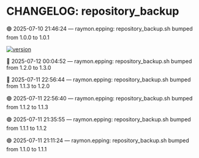 # CHANGELOG: repository_backup

🟣 2025-07-10 21:46:24 — raymon.epping: repository_backup.sh bumped from 1.0.0 to 1.0.1

[![version](https://img.shields.io/badge/version-1.3.0-red)](https://github.com/raymonepping)

🔵 2025-07-12 00:04:52 — raymon.epping: repository_backup.sh bumped from 1.2.0 to 1.3.0

🔵 2025-07-11 22:56:44 — raymon.epping: repository_backup.sh bumped from 1.1.3 to 1.2.0

🟣 2025-07-11 22:56:40 — raymon.epping: repository_backup.sh bumped from 1.1.2 to 1.1.3

🟣 2025-07-11 21:35:55 — raymon.epping: repository_backup.sh bumped from 1.1.1 to 1.1.2

🟣 2025-07-11 21:11:24 — raymon.epping: repository_backup.sh bumped from 1.1.0 to 1.1.1
